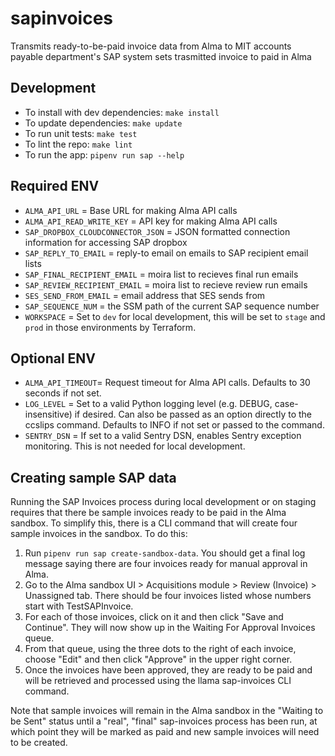# sapinvoices

Transmits ready-to-be-paid invoice data from Alma to MIT accounts payable department's SAP system
sets trasmitted invoice to paid in Alma

## Development

- To install with dev dependencies: `make install`
- To update dependencies: `make update`
- To run unit tests: `make test`
- To lint the repo: `make lint`
- To run the app: `pipenv run sap --help`

## Required ENV
- `ALMA_API_URL` = Base URL for making Alma API calls
- `ALMA_API_READ_WRITE_KEY` = API key for making Alma API calls
- `SAP_DROPBOX_CLOUDCONNECTOR_JSON` = JSON formatted connection information for accessing SAP dropbox
- `SAP_REPLY_TO_EMAIL` = reply-to email on emails to SAP recipient email lists
- `SAP_FINAL_RECIPIENT_EMAIL` = moira list to recieves final run emails
- `SAP_REVIEW_RECIPIENT_EMAIL` = moira list to recieve review run emails
- `SES_SEND_FROM_EMAIL` = email address that SES sends from
- `SAP_SEQUENCE_NUM` = the SSM path of the current SAP sequence number 
- `WORKSPACE` = Set to `dev` for local development, this will be set to `stage` and `prod` in those environments by Terraform.

## Optional ENV
- `ALMA_API_TIMEOUT`= Request timeout for Alma API calls. Defaults to 30 seconds if not set. 
- `LOG_LEVEL` = Set to a valid Python logging level (e.g. DEBUG, case-insensitive) if desired. Can also be passed as an option directly to the ccslips command. Defaults to INFO if not set or passed to the command.
- `SENTRY_DSN` = If set to a valid Sentry DSN, enables Sentry exception monitoring. This is not needed for local development.

## Creating sample SAP data
Running the SAP Invoices process during local development or on staging requires that
there be sample invoices ready to be paid in the Alma sandbox. To simplify this, there
is a CLI command that will create four sample invoices in the sandbox. To do this:
  1. Run `pipenv run sap create-sandbox-data`. You should get a final log message
     saying there are four invoices ready for manual approval in Alma.
  2. Go to the Alma sandbox UI > Acquisitions module > Review (Invoice) > Unassigned
     tab. There should be four invoices listed whose numbers start with TestSAPInvoice.
  3. For each of those invoices, click on it and then click "Save and Continue". They
     will now show up in the Waiting For Approval Invoices queue.
  4. From that queue, using the three dots to the right of each invoice, choose "Edit"
     and then click "Approve" in the upper right corner.
  5. Once the invoices have been approved, they are ready to be paid and will be
     retrieved and processed using the llama sap-invoices CLI command.

Note that sample invoices will remain in the Alma sandbox in the "Waiting to be Sent"
status until a "real", "final" sap-invoices process has been run, at which point they
will be marked as paid and new sample invoices will need to be created.